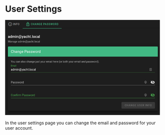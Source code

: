 # User Settings

![User Settings](Images/Yacht-UserSettings.png)

In the user settings page you can change the email and password for your user account.